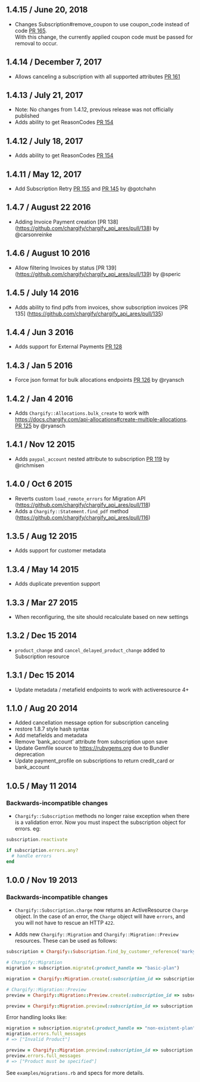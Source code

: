 ## 1.4.15 / June 20, 2018

- Changes Subscription#remove_coupon to use coupon_code instead of code [PR 165](https://github.com/chargify/chargify_api_ares/pull/165).  
  With this change, the currently applied coupon code must be passed for removal to occur.

## 1.4.14 / December 7, 2017

- Allows canceling a subscription with all supported attributes [PR 161](https://github.com/chargify/chargify_api_ares/pull/161)

## 1.4.13 / July 21, 2017

- Note: No changes from 1.4.12, previous release was not officially published
- Adds ability to get ReasonCodes [PR 154](https://github.com/chargify/chargify_api_ares/pull/154)

## 1.4.12 / July 18, 2017

- Adds ability to get ReasonCodes [PR 154](https://github.com/chargify/chargify_api_ares/pull/154)

## 1.4.11 / May 12, 2017

- Add Subscription Retry [PR 155](https://github.com/chargify/chargify_api_ares/pull/155) and [PR 145](https://github.com/chargify/chargify_api_ares/pull/145) by @gotchahn

## 1.4.7 / August 22 2016

- Adding Invoice Payment creation [PR 138] (https://github.com/chargify/chargify_api_ares/pull/138) by @carsonreinke

## 1.4.6 / August 10 2016

- Allow filtering Invoices by status [PR 139] (https://github.com/chargify/chargify_api_ares/pull/139) by @speric

## 1.4.5 / July 14 2016

- Adds ability to find pdfs from invoices, show subscription invoices [PR 135] (https://github.com/chargify/chargify_api_ares/pull/135)

## 1.4.4 / Jun 3 2016

- Adds support for External Payments [PR 128](https://github.com/chargify/chargify_api_ares/pull/128)

## 1.4.3 / Jan 5 2016

- Force json format for bulk allocations endpoints [PR 126](https://github.com/chargify/chargify_api_ares/pull/126) by @ryansch

## 1.4.2 / Jan 4 2016

- Adds `Chargify::Allocations.bulk_create` to work with https://docs.chargify.com/api-allocations#create-multiple-allocations. [PR 125](https://github.com/chargify/chargify_api_ares/pull/125) by @ryansch

## 1.4.1 / Nov 12 2015

- Adds `paypal_account` nested attribute to subscription [PR 119](https://github.com/chargify/chargify_api_ares/pull/119) by @richmisen

## 1.4.0 / Oct 6 2015

- Reverts custom `load_remote_errors` for Migration API (https://github.com/chargify/chargify_api_ares/pull/118)
- Adds a `Chargify::Statement.find_pdf` method (https://github.com/chargify/chargify_api_ares/pull/116)

## 1.3.5 / Aug 12 2015

- Adds support for customer metadata

## 1.3.4 / May 14 2015

- Adds duplicate prevention support

## 1.3.3 / Mar 27 2015

- When reconfiguring, the site should recalculate based on new settings

## 1.3.2 / Dec 15 2014

- `product_change` and `cancel_delayed_product_change` added to Subscription
  resource

## 1.3.1 / Dec 15 2014

- Update metadata / metafield endpoints to work with activeresource 4+

## 1.1.0 / Aug 20 2014

- Added cancellation message option for subscription canceling
- restore 1.8.7 style hash syntax
- Add metafields and metadata
- Remove 'bank_account' attribute from subscription upon save
- Update Gemfile source to https://rubygems.org due to Bundler deprecation
- Update payment_profile on subscriptions to return credit_card or bank_account

## 1.0.5 / May 11 2014

### Backwards-incompatible changes

- `Chargify::Subscription` methods no longer raise exception when there is a validation error. Now you must inspect the subscription object for errors. eg:

```ruby
subscription.reactivate

if subscription.errors.any?
  # handle errors
end
```

## 1.0.0 / Nov 19 2013

### Backwards-incompatible changes

- `Chargify::Subscription.charge` now returns an ActiveResource `Charge` object. In the case of an error, the `Charge` object will have `errors`, and you will not have to rescue an HTTP `422`.

- Adds new `Chargify::Migration` and `Chargify::Migration::Preview` resources. These can be used as follows:

```ruby
subscription = Chargify::Subscription.find_by_customer_reference('marky-mark')

# Chargify::Migration
migration = subscription.migrate(:product_handle => "basic-plan")

migration = Chargify::Migration.create(:subscription_id => subscription.id, :product_handle => "basic-plan")

# Chargify::Migration::Preview
preview = Chargify::Migration::Preview.create(:subscription_id => subscription.id, :product_handle => "basic-plan")

preview = Chargify::Migration.preview(:subscription_id => subscription.id, :product_handle => "basic-plan")
```

Error handling looks like:

```ruby
migration = subscription.migrate(:product_handle => "non-existent-plan")
migration.errors.full_messages
# => ["Invalid Product"]

preview = Chargify::Migration.preview(:subscription_id => subscription.id, :product_handle => "non-existent-plan")
preview.errors.full_messages
# => ["Product must be specified"]
```

See `examples/migrations.rb` and specs for more details.
